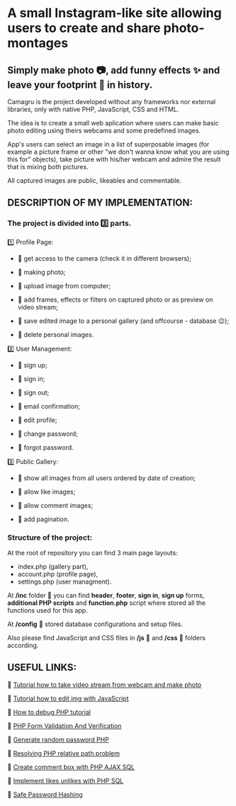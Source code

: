 # A small Instagram-like site allowing users to create and share photo-montages
## Simply make photo :camera:, add funny effects :sparkles: and leave your footprint :feet: in history.

Camagru is the project developed without any frameworks nor external libraries, only with native PHP, JavaScript, CSS and HTML.

The idea is to create a small web aplication where users can make basic photo editing using theirs webcams and some predefined images. 

App's users can select an image in a list of superposable images (for example a picture frame or other "we don't wanna know what you are using this for" objects), take picture with his/her webcam and admire the result that is mixing both pictures.

All captured images are public, likeables and commentable.

## DESCRIPTION OF MY IMPLEMENTATION:

### The project is divided into :three: parts.

:one: Profile Page:

- :large_orange_diamond:  get access to the camera (check it in different browsers);
 
- :large_orange_diamond:  making photo;
 
- :large_orange_diamond:  upload image from computer;
 
- :large_orange_diamond:  add frames, effects or filters on captured photo or as preview on video stream;
 
- :large_orange_diamond:  save edited image to a personal gallery (and offcourse - database :wink:);
 
- :large_orange_diamond:  delete personal images.
 
:two: User Management:

- :large_orange_diamond:  sign up;
 
- :large_orange_diamond:  sign in;
 
- :large_orange_diamond:  sign out;
 
- :large_orange_diamond:  email confirmation;
 
- :large_orange_diamond:  edit profile;
 
- :large_orange_diamond:  change password;
 
- :large_orange_diamond:  forgot password.
 
:three: Public Gallery:

- :large_orange_diamond:  show all images from all users ordered by date of creation;
 
- :large_orange_diamond:  allow like images;
 
- :large_orange_diamond:  allow comment images;
 
- :large_orange_diamond:  add pagination.

### Structure of the project:

At the root of repository you can find 3 main page layouts:
- index.php (gallery part),
- account.php (profile page),
- settings.php (user managment).

At **/inc** folder :file_folder: you can find **header**, **footer**, **sign in**, **sign up** forms, **additional PHP scripts** and **function.php** script where stored all the functions used for this app.

At **/config** :file_folder: stored database configurations and setup files.

Also please find JavaScript and CSS files in **/js** :file_folder: and **/css** :file_folder: folders according.

## USEFUL LINKS:

:large_blue_diamond:  [Tutorial how to take video stream from webcam and make photo](https://developer.mozilla.org/en-US/docs/Web/API/WebRTC_API/Taking_still_photos)

:large_blue_diamond:  [Tutorial how to edit img with JavaScript](https://developer.mozilla.org/en-US/docs/Web/API/Canvas_API/Tutorial/Using_images)

:large_blue_diamond:  [How to debug PHP tutorial](http://blog.teamtreehouse.com/how-to-debug-in-php)

:large_blue_diamond:  [PHP Form Validation And Verification](https://www.phpjabbers.com/php-validation-and-verification-php27.html)

:large_blue_diamond:  [Generate random password PHP](https://stackoverflow.com/questions/6101956/generating-a-random-password-in-php/31284266#31284266)

:large_blue_diamond:  [Resolving PHP relative path problem](http://yagudaev.com/posts/resolving-php-relative-path-problem/)

:large_blue_diamond:  [Create comment box with PHP AJAX SQL](https://www.linkedin.com/pulse/step-instructions-create-website-comment-box-using-php-dash)

:large_blue_diamond:  [Implement likes unlikes with PHP SQL](http://codewithawa.com/posts/like-and-unlike-system-using-php-and-mysql-database)

:large_blue_diamond:  [Safe Password Hashing](http://php.net/manual/en/faq.passwords.php)
